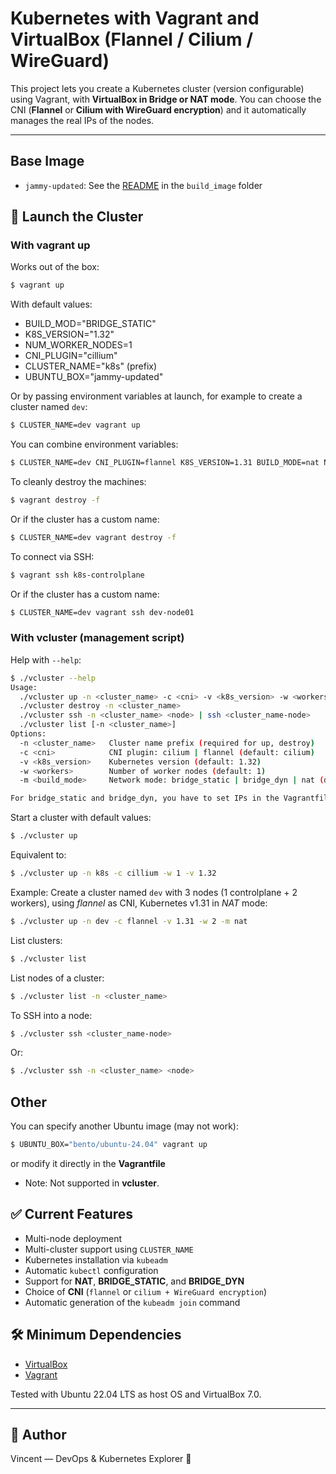 # Kubernetes with Vagrant and VirtualBox (Flannel / Cilium / WireGuard)

This project lets you create a Kubernetes cluster (version configurable) using Vagrant, with **VirtualBox in Bridge or NAT mode**. You can choose the CNI (**Flannel** or **Cilium with WireGuard encryption**) and it automatically manages the real IPs of the nodes.

---

## Base Image

- `jammy-updated`: See the [README](build_image/README.md) in the `build_image` folder

## 🚀 Launch the Cluster

### With vagrant up

Works out of the box:

```bash
$ vagrant up
```

With default values:
- BUILD_MOD="BRIDGE_STATIC"
- K8S_VERSION="1.32"
- NUM_WORKER_NODES=1
- CNI_PLUGIN="cillium"
- CLUSTER_NAME="k8s" (prefix)
- UBUNTU_BOX="jammy-updated"

Or by passing environment variables at launch, for example to create a cluster named `dev`:

```bash
$ CLUSTER_NAME=dev vagrant up
```

You can combine environment variables:

```bash
$ CLUSTER_NAME=dev CNI_PLUGIN=flannel K8S_VERSION=1.31 BUILD_MODE=nat NUM_WORKER_NODES=2 vagrant up
```

To cleanly destroy the machines:

```bash
$ vagrant destroy -f
```
Or if the cluster has a custom name:

```bash
$ CLUSTER_NAME=dev vagrant destroy -f
```

To connect via SSH:

```bash
$ vagrant ssh k8s-controlplane
```
Or if the cluster has a custom name:

```bash
$ CLUSTER_NAME=dev vagrant ssh dev-node01
```

### With vcluster (management script)

Help with `--help`:

```bash
$ ./vcluster --help
Usage:
  ./vcluster up -n <cluster_name> -c <cni> -v <k8s_version> -w <workers> -m <build_mode>
  ./vcluster destroy -n <cluster_name>
  ./vcluster ssh -n <cluster_name> <node> | ssh <cluster_name-node>
  ./vcluster list [-n <cluster_name>]
Options:
  -n <cluster_name>   Cluster name prefix (required for up, destroy)
  -c <cni>            CNI plugin: cilium | flannel (default: cilium)
  -v <k8s_version>    Kubernetes version (default: 1.32)
  -w <workers>        Number of worker nodes (default: 1)
  -m <build_mode>     Network mode: bridge_static | bridge_dyn | nat (default: bridge_static)

For bridge_static and bridge_dyn, you have to set IPs in the Vagrantfile
```

Start a cluster with default values:

```bash
$ ./vcluster up
```

Equivalent to:

```bash
$ ./vcluster up -n k8s -c cillium -w 1 -v 1.32
```

Example: Create a cluster named `dev` with 3 nodes (1 controlplane + 2 workers), using *flannel* as CNI, Kubernetes v1.31 in *NAT* mode:

```bash
$ ./vcluster up -n dev -c flannel -v 1.31 -w 2 -m nat
```

List clusters:

```bash
$ ./vcluster list
```

List nodes of a cluster:

```bash
$ ./vcluster list -n <cluster_name>
```

To SSH into a node:

```bash
$ ./vcluster ssh <cluster_name-node>
```

Or:

```bash
$ ./vcluster ssh -n <cluster_name> <node>
```

## Other

You can specify another Ubuntu image (may not work):

```bash
$ UBUNTU_BOX="bento/ubuntu-24.04" vagrant up
```

or modify it directly in the **Vagrantfile**

- Note: Not supported in **vcluster**.

## ✅ Current Features

- Multi-node deployment
- Multi-cluster support using `CLUSTER_NAME`
- Kubernetes installation via `kubeadm`
- Automatic `kubectl` configuration
- Support for **NAT**, **BRIDGE_STATIC**, and **BRIDGE_DYN**
- Choice of **CNI** (`flannel` or `cilium + WireGuard encryption`)
- Automatic generation of the `kubeadm join` command

## 🛠 Minimum Dependencies

- [VirtualBox](https://www.virtualbox.org/)
- [Vagrant](https://www.vagrantup.com/)

Tested with Ubuntu 22.04 LTS as host OS and VirtualBox 7.0.

---

## 📝 Author

Vincent — DevOps & Kubernetes Explorer 🚀

